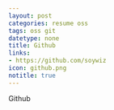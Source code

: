 ```yaml
---
layout: post
categories: resume oss
tags: oss git
datetype: none
title: Github
links:
- https://github.com/soywiz
icon: github.png
notitle: true
---
```


Github
